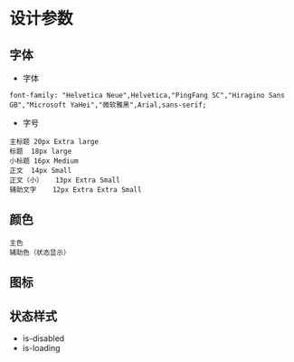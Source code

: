 # 设计参数

## 字体
* 字体
```
font-family: "Helvetica Neue",Helvetica,"PingFang SC","Hiragino Sans GB","Microsoft YaHei","微软雅黑",Arial,sans-serif;
```
* 字号
```
主标题	20px Extra large
标题	18px large
小标题	16px Medium
正文	14px Small
正文（小）	13px Extra Small
辅助文字	12px Extra Extra Small
```

## 颜色

```
主色
辅助色（状态显示）
```

## 图标

## 状态样式
* is-disabled
* is-loading